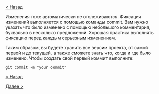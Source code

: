 [< Назад](./add.md)

Изменения тоже автоматически не отслеживаются. Фиксация изменений выполняется с помощью команды commit. Вам нужно указать что было изменено с помощью небольшого комментария, буквально в несколько предложений. Хорошая практика выполнять фиксацию перед каждым серьезным изменением.

Таким образом, вы будете хранить все версии проекта, от самой первой и до текущей, а также сможете знать что, когда и где было изменено. Чтобы создать свой первый коммит выполните:
```
git commit -m "your commit"
```

[< Назад](./add.md) 

[Далее >](./push.md)